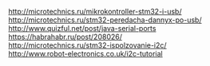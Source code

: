 http://microtechnics.ru/mikrokontroller-stm32-i-usb/ <br />
http://microtechnics.ru/stm32-peredacha-dannyx-po-usb/ <br />
http://www.quizful.net/post/java-serial-ports <br />
https://habrahabr.ru/post/208026/ <br />
http://microtechnics.ru/stm32-ispolzovanie-i2c/ <br />
http://www.robot-electronics.co.uk/i2c-tutorial <br />
